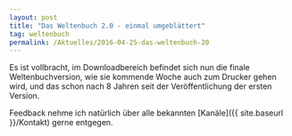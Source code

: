 ```yaml
---
layout: post
title: "Das Weltenbuch 2.0 - einmal umgeblättert"
tag: weltenbuch
permalink: /Aktuelles/2016-04-25-das-weltenbuch-20
---
```


Es ist vollbracht, im Downloadbereich befindet sich nun die finale Weltenbuchversion, wie sie kommende Woche auch zum Drucker gehen wird, und das schon nach 8 Jahren seit der Veröffentlichung der ersten Version.

Feedback nehme ich natürlich über alle bekannten [Kanäle]({{ site.baseurl }}/Kontakt) gerne entgegen.
